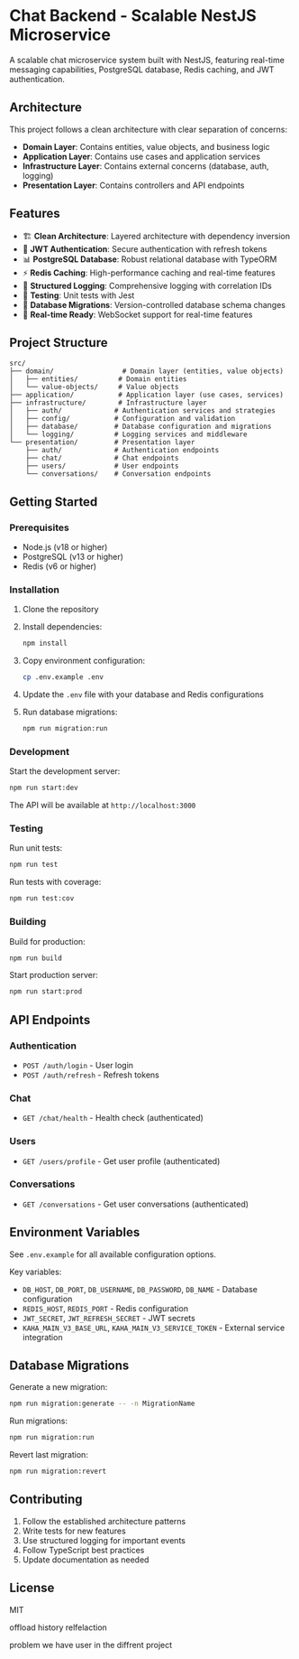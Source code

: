 # Chat Backend - Scalable NestJS Microservice

A scalable chat microservice system built with NestJS, featuring real-time messaging capabilities, PostgreSQL database, Redis caching, and JWT authentication.

## Architecture

This project follows a clean architecture with clear separation of concerns:

- **Domain Layer**: Contains entities, value objects, and business logic
- **Application Layer**: Contains use cases and application services
- **Infrastructure Layer**: Contains external concerns (database, auth, logging)
- **Presentation Layer**: Contains controllers and API endpoints

## Features

- 🏗️ **Clean Architecture**: Layered architecture with dependency inversion
- 🔐 **JWT Authentication**: Secure authentication with refresh tokens
- 📊 **PostgreSQL Database**: Robust relational database with TypeORM
- ⚡ **Redis Caching**: High-performance caching and real-time features
- 📝 **Structured Logging**: Comprehensive logging with correlation IDs
- 🧪 **Testing**: Unit tests with Jest
- 🔄 **Database Migrations**: Version-controlled database schema changes
- 📡 **Real-time Ready**: WebSocket support for real-time features

## Project Structure

```
src/
├── domain/                 # Domain layer (entities, value objects)
│   ├── entities/          # Domain entities
│   └── value-objects/     # Value objects
├── application/           # Application layer (use cases, services)
├── infrastructure/        # Infrastructure layer
│   ├── auth/             # Authentication services and strategies
│   ├── config/           # Configuration and validation
│   ├── database/         # Database configuration and migrations
│   └── logging/          # Logging services and middleware
└── presentation/         # Presentation layer
    ├── auth/             # Authentication endpoints
    ├── chat/             # Chat endpoints
    ├── users/            # User endpoints
    └── conversations/    # Conversation endpoints
```

## Getting Started

### Prerequisites

- Node.js (v18 or higher)
- PostgreSQL (v13 or higher)
- Redis (v6 or higher)

### Installation

1. Clone the repository
2. Install dependencies:
   ```bash
   npm install
   ```

3. Copy environment configuration:
   ```bash
   cp .env.example .env
   ```

4. Update the `.env` file with your database and Redis configurations

5. Run database migrations:
   ```bash
   npm run migration:run
   ```

### Development

Start the development server:
```bash
npm run start:dev
```

The API will be available at `http://localhost:3000`

### Testing

Run unit tests:
```bash
npm run test
```

Run tests with coverage:
```bash
npm run test:cov
```

### Building

Build for production:
```bash
npm run build
```

Start production server:
```bash
npm run start:prod
```

## API Endpoints

### Authentication
- `POST /auth/login` - User login
- `POST /auth/refresh` - Refresh tokens

### Chat
- `GET /chat/health` - Health check (authenticated)

### Users
- `GET /users/profile` - Get user profile (authenticated)

### Conversations
- `GET /conversations` - Get user conversations (authenticated)

## Environment Variables

See `.env.example` for all available configuration options.

Key variables:
- `DB_HOST`, `DB_PORT`, `DB_USERNAME`, `DB_PASSWORD`, `DB_NAME` - Database configuration
- `REDIS_HOST`, `REDIS_PORT` - Redis configuration
- `JWT_SECRET`, `JWT_REFRESH_SECRET` - JWT secrets
- `KAHA_MAIN_V3_BASE_URL`, `KAHA_MAIN_V3_SERVICE_TOKEN` - External service integration

## Database Migrations

Generate a new migration:
```bash
npm run migration:generate -- -n MigrationName
```

Run migrations:
```bash
npm run migration:run
```

Revert last migration:
```bash
npm run migration:revert
```

## Contributing

1. Follow the established architecture patterns
2. Write tests for new features
3. Use structured logging for important events
4. Follow TypeScript best practices
5. Update documentation as needed

## License

MIT

offload
history
relfelaction


problem we have user in the diffrent project